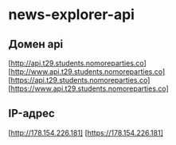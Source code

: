 # news-explorer-api

## Домен api
[http://api.t29.students.nomoreparties.co]
[http://www.api.t29.students.nomoreparties.co]
[https://api.t29.students.nomoreparties.co]
[https://www.api.t29.students.nomoreparties.co]

## IP-адрес
[http://178.154.226.181]
[https://178.154.226.181]
